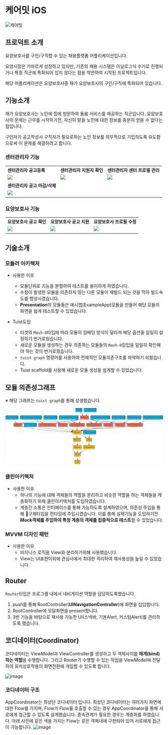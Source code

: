 # 케어밋 iOS
![캐어밋](https://github.com/user-attachments/assets/baccf528-d21a-4952-89b2-b11a8b5af6f5)

## 프로덕트 소개

요양보호사를 구인/구직할 수 있는 채용플랫폼 어플리케이션입니다. 

요양시장은 가파르게 성장하고 있지만, 기존의 채용 시스템은 아날로그식 수기로 진행되거나 특정 직군에 특화되어 있지 않다는 점을 착안하여 시작된 프로젝트입니다.

해당 어플리케이션은 요양보호사중 재가 요양보호사의 구인/구직에 특화되어 있습니다.

## 기능소개

재가 요양보호사는 노인에 집에 방문하여 돌봄 서비스를  제공하는 직군입니다. 요양보호사의 문제는 근무를 시작하기전, 자신이 맡을 노인에 대한 정보를 충분히 얻을 수 없다는 점입니다. 

구인자가 공고작성시 구직자가 필요로하는 노인 정보를 의무적으로 기입하도록 유도함으로써 이 문제를 해결하려고 합니다.

### 센터관리자 기능
<table>
<tr>
<td><b>센터관리자 공고등록</b></td>
<td><b>센터관리자 지원자 확인</b></td>
<td><b>센터관리자 센터 프로필 관리</b></td>
</tr>

<tr>
    
<td>
<img src="https://github.com/user-attachments/assets/68158206-fcf5-4a77-bc1d-13e8452171aa" width=300/>    
</td>

<td>
<img src="https://github.com/user-attachments/assets/35ee5387-b4fe-4e66-ab88-fa46c7d875f3" width=300/>    
</td>

<td>
<img src="https://github.com/user-attachments/assets/9eb5cab9-baae-4c82-a4e7-34d352d0f9c8" width=300/>    
</td>

</tr>
    
<tr>
<td><b>센터관리자 공고 마감/삭제</b></td>
<td></td>
<td></td>
</tr>

<tr>
<td>
<img src="https://github.com/user-attachments/assets/247ea098-afc7-47ea-9707-ed0ddc856909" width=300/>    
</td>
<td></td>
<td></td>
</tr> 

</table>

### 요양보호사 기능
<table>
<tr>
<td><b>요양보호사 공고 확인</b></td>
<td><b>요양보호사 공고 지원</b></td>
<td><b>요양보호사 프로필 수정</b></td>
</tr>

<tr>

<td>
<img src="https://github.com/user-attachments/assets/ae1013be-31a2-4910-9bfa-2bfac05f89a9" width=300/>    
</td>

<td>
<img src="https://github.com/user-attachments/assets/25dd1ce1-4159-437a-860d-2dc5796d20aa" width=300/>    
</td>

<td>
<img src="https://github.com/user-attachments/assets/5c6e2aff-6689-467d-a8d1-83a1248c9942" width=300/>    
</td>

</tr>
</table>


## 기술소개

### 모듈러 아키텍처

- 사용한 이유
    - 모듈단위로 기능을 분할하여 테스트를 용이하게 하였습니다. 
    - 수정이 발생한 모듈을 의존하지 않는 다른 모듈이 재빌드 되는 것을 막아 빌드속도를 향상시켰습니다.
    - **Presentation**의 모듈들은 예시앱(ExampleApp)모듈을 만들어 해당 모듈의 화면을 쉽게 테스트할 수 있었습니다.
        
- Tuist도입
    - 타겟의 `Mash-O`타입에 따라 모듈의 임베딩 방식이 달라져 해당 옵션을 일일히 설정하기 번거로웠습니다.
    - 새로운 모듈을 생성하는 경우 의존하는 모듈들의 `Mash-O`임입을 일일히 확인해야 하는 것이 번거로웠습니다.
    - `tuist graph` 명령어를 사용하여 전체적인 모듈의존구조를 파악하기 쉬웠습니다.
    - Tuist scaffold를 사용해 새로운 모듈 생성을 쉽게할 수 있었습니다.
 

## 모듈 의존성그래프
※ 해당 그래프는 `tuist graph`를 통해 성생했습니다.

![Example Image](./project/graph.png)

### 클린아키텍처

- 사용한 이유
    - 하나의 기능에 대해 객체들의 역할을 분리하고 비슷한 역할을 하는 객체들을 계층화하기 위해 클린아키텍처를 도입하였습니다.
    - 계층간 소통은 인터페이스를 통해 가능하도록 설계하였으며, 의존성 주입을 통해 구체타입을 런타임에 주입시켰습니다.
      이를 통해 실제기능을 도입하기전 **Mock객체를 주입하여 특정 계층의 객체를 집중적으로 테스트**할 수 있었습니다.

### MVVM 디자인 패턴

- 사용한 이유
  - 비지니스 로직을 View와 분리하기위해 사용했습니다.
  - View는 UI표현이외에 관심사에서 최대한 격리하여 재사용성을 높일 수 있었습니다.

## Router

`Router`타입은 프로그램 내에서 네비게이션 역할을 담당하도록했습니다.
1. push를 통해 RootController(**UINavigationController**)에 화면을 삽입합니다.
2. RootController에 모달화면을 present합니다.
3. 3번 기능을 바탕으로 재사용 가능한 UI(스낵바, 기본Alert, 커스텀Alert)를 관리하도록 했습니다.

## 코디네이터(Coordinator)

코디네이터는 ViewModel과 ViewController를 생성하고 두 객체사이를 **매게(bind)하는 역할**을 수행합니다.
그리고 Router가 수행할 수 있는 작업을 ViewModel에 전달하여 유저상호작용이 화면전환에 개입할 수 있도록 합니다.

![image](https://github.com/user-attachments/assets/02773949-8097-4649-8d4c-ac09cc74c3e4)

### 코디네이터 구조

AppCoordinator는 최상단 코디네이터 입니다. 
최상단 코디네이터는 여러가지 화면에 대한 Flow를 가지며, Flow가 Flow를 호출할 수 있는 경우 AppCoordinator를 통해 서로에게 접근할 수 있도록 설계했습니다.
종속관계가 필요한 경우는 계층화를 하였습니다.
아래 사진에 같은 색을 가지는 Flow는 같은 객체내에 구현되어 있어 서로에게 접근이 가능합니다.
![image](https://github.com/user-attachments/assets/7a8eff2c-1018-490c-b74e-8c582fed7e81)
